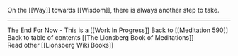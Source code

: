 On the [[Way]] towards [[Wisdom]], there is always another step to take. 

___

The End For Now - This is a [[Work In Progress]] 
Back to [[Meditation 590]]  
Back to table of contents [[The Lionsberg Book of Meditations]]  
Read other [[Lionsberg Wiki Books]] 